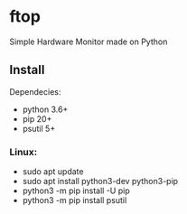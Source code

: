 # ftop
Simple Hardware Monitor made on Python

## Install
Dependecies:
* python 3.6+
* pip 20+
* psutil 5+

### Linux:
* sudo apt update
* sudo apt install python3-dev python3-pip
* python3 -m pip install -U pip
* python3 -m pip install psutil
